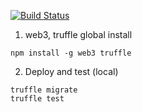 [![Build Status](https://github-apps.travis-ci.com/MuzikaFoundation/muzika-contract.svg?branch=master)](https://github-apps.travis-ci.com/MuzikaFoundation/muzika-contract)

1. web3, truffle global install
```
npm install -g web3 truffle
```

2. Deploy and test (local)
```
truffle migrate
truffle test
```

